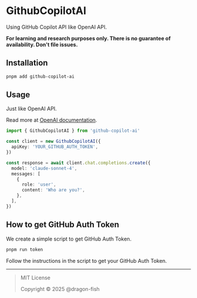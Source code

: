 # GithubCopilotAI

Using GitHub Copilot API like OpenAI API.

**For learning and research purposes only. There is no guarantee of availability. Don't file issues.**

## Installation

```bash
pnpm add github-copilot-ai
```

## Usage

Just like OpenAI API.

Read more at [OpenAI documentation](https://npmjs.com/package/openai).

```ts
import { GithubCopilotAI } from 'github-copilot-ai'

const client = new GithubCopilotAI({
  apiKey: 'YOUR_GITHUB_AUTH_TOKEN',
})

const response = await client.chat.completions.create({
  model: 'claude-sonnet-4',
  messages: [
    {
      role: 'user',
      content: 'Who are you?',
    },
  ],
})
```

## How to get GitHub Auth Token

We create a simple script to get GitHub Auth Token.

```sh
pnpm run token
```

Follow the instructions in the script to get your GitHub Auth Token.

---

> MIT License
>
> Copyright © 2025 @dragon-fish
